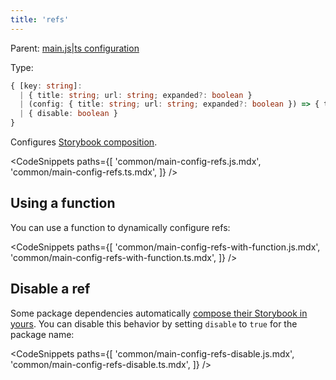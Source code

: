 ```yaml
---
title: 'refs'
---
```


Parent: [main.js|ts configuration](./main-config.md)

Type:

```ts
{ [key: string]:
  | { title: string; url: string; expanded?: boolean }
  | (config: { title: string; url: string; expanded?: boolean }) => { title: string; url: string; expanded?: boolean }
  | { disable: boolean }
}
```

Configures [Storybook composition](../05-sharing/storybook-composition.md).

<!-- prettier-ignore-start -->

<CodeSnippets
  paths={[
    'common/main-config-refs.js.mdx',
    'common/main-config-refs.ts.mdx',
  ]}
/>

<!-- prettier-ignore-end -->

## Using a function

You can use a function to dynamically configure refs:

<!-- prettier-ignore-start -->

<CodeSnippets
  paths={[
    'common/main-config-refs-with-function.js.mdx',
    'common/main-config-refs-with-function.ts.mdx',
  ]}
/>

<!-- prettier-ignore-end -->

## Disable a ref

Some package dependencies automatically [compose their Storybook in yours](../05-sharing/package-composition.md). You can disable this behavior by setting `disable` to `true` for the package name:

<!-- prettier-ignore-start -->

<CodeSnippets
  paths={[
    'common/main-config-refs-disable.js.mdx',
    'common/main-config-refs-disable.ts.mdx',
  ]}
/>

<!-- prettier-ignore-end -->
